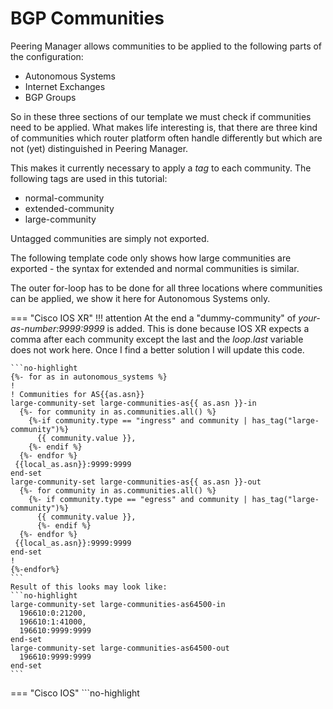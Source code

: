 # BGP Communities
Peering Manager allows communities to be applied to the following parts of the 
configuration:

- Autonomous Systems
- Internet Exchanges
- BGP Groups

So in these three sections of our template we must check if communities need to
be applied.
What makes life interesting is, that there are three kind of communities which
router platform often handle differently but which are not (yet) distinguished
in Peering Manager.

This makes it currently necessary to apply a _tag_ to each community. 
The following tags are used in this tutorial:

- normal-community
- extended-community
- large-community

Untagged communities are simply not exported.

The following template code only shows how large communities are
exported - the syntax for extended and normal communities is similar.

The outer for-loop has to be done for all three locations where communities can
be applied, we show it here for Autonomous Systems only.

=== "Cisco IOS XR"
    !!! attention
        At the end a "dummy-community" of _your-as-number:9999:9999_ is added.
        This is done because IOS XR expects a comma after each community
        except the last and the _loop.last_ variable does not work here.
        Once I find a better solution I will update this code.

    ```no-highlight
    {%- for as in autonomous_systems %}
    !
    ! Communities for AS{{as.asn}}
    large-community-set large-communities-as{{ as.asn }}-in
      {%- for community in as.communities.all() %}
        {%-if community.type == "ingress" and community | has_tag("large-community")%}
          {{ community.value }},
        {%- endif %}
      {%- endfor %}
     {{local_as.asn}}:9999:9999
    end-set
    large-community-set large-communities-as{{ as.asn }}-out
      {%- for community in as.communities.all() %}
        {%- if community.type == "egress" and community | has_tag("large-community")%}
          {{ community.value }},
    	  {%- endif %}
      {%- endfor %}
     {{local_as.asn}}:9999:9999
    end-set
    !
    {%-endfor%}
    ```
    Result of this looks may look like:
    ```no-highlight
    large-community-set large-communities-as64500-in
      196610:0:21200,
      196610:1:41000,
      196610:9999:9999
    end-set
    large-community-set large-communities-as64500-out
      196610:9999:9999
    end-set
    ```
=== "Cisco IOS"
    ```no-highlight
    
